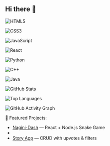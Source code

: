 ## Hi there 👋

<!--
**Akarshana06/Akarshana06** is a ✨ _special_ ✨ repository because its `README.md` (this file) appears on your GitHub profile.

Here are some ideas to get you started:

- 🔭 I’m currently working on ...
- 🌱 I’m currently learning ...
- 👯 I’m looking to collaborate on ...
- 🤔 I’m looking for help with ...
- 💬 Ask me about ...
- 📫 How to reach me: ...
- 😄 Pronouns: ...
- ⚡ Fun fact: ...
-->
![HTML5](https://img.shields.io/badge/HTML5-E34F26?style=for-the-badge&logo=html5&logoColor=white)

![CSS3](https://img.shields.io/badge/CSS3-1572B6?style=for-the-badge&logo=css3&logoColor=white)

![JavaScript](https://img.shields.io/badge/JavaScript-F7DF1E?style=for-the-badge&logo=javascript&logoColor=black)

![React](https://img.shields.io/badge/React-61DAFB?style=for-the-badge&logo=react&logoColor=black)

![Python](https://img.shields.io/badge/Python-3776AB?style=for-the-badge&logo=python&logoColor=white)

![C++](https://img.shields.io/badge/C++-00599C?style=for-the-badge&logo=c%2b%2b&logoColor=white)

![Java](https://img.shields.io/badge/Java-007396?style=for-the-badge&logo=java&logoColor=white)


![GitHub Stats](https://github-readme-stats.vercel.app/api?username=Akarshana06&show_icons=true&theme=radical)

![Top Languages](https://github-readme-stats.vercel.app/api/top-langs/?username=Akarshana06&layout=compact&theme=radical)

![GitHub Activity Graph](https://github-readme-activity-graph.vercel.app/graph?username=Akarshana06&theme=react-dark)

📌 Featured Projects:

- [Nagini-Dash](https://github.com/Akarshana06/nagini-dash) — React + Node.js Snake Game
- 
- [Story App](https://github.com/Akarshana06/story-app) — CRUD with upvotes & filters

